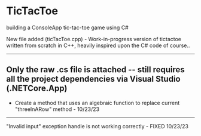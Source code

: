 # TicTacToe
building a ConsoleApp tic-tac-toe game using C#

New file added (ticTacToe.cpp) - Work-in-progress version of tictactoe written from scratch in C++, heavily inspired upon the C# code of course..

-----
Only the raw .cs file is attached -- still requires all the project dependencies via Visual Studio (.NETCore.App)
-----
  - Create a method that uses an algebraic function to replace current "threeInARow" method - 10/23/23
-----
"Invalid input" exception handle is not working correctly - FIXED 10/23/23
